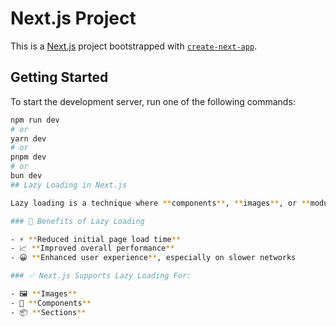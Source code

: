 # Next.js Project

This is a [Next.js](https://nextjs.org) project bootstrapped with [`create-next-app`](https://nextjs.org/docs/app/api-reference/cli/create-next-app).

## Getting Started

To start the development server, run one of the following commands:

```bash
npm run dev
# or
yarn dev
# or
pnpm dev
# or
bun dev
## Lazy Loading in Next.js

Lazy loading is a technique where **components**, **images**, or **modules** are loaded *only when needed*—usually when they enter the viewport or are triggered via user interaction (e.g., a button click).

### 🚀 Benefits of Lazy Loading

- ⚡ **Reduced initial page load time**
- 📈 **Improved overall performance**
- 😀 **Enhanced user experience**, especially on slower networks

### ✅ Next.js Supports Lazy Loading For:

- 🖼️ **Images**
- 🧩 **Components**
- 📦 **Sections**


